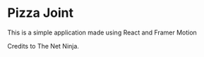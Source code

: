 # Pizza Joint

This is a simple application made using React and Framer Motion

Credits to The Net Ninja.
